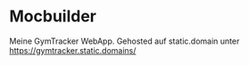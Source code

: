 # Mocbuilder
 Meine GymTracker WebApp. Gehosted auf static.domain unter https://gymtracker.static.domains/
